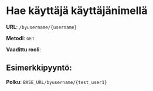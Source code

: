 # Hae käyttäjä käyttäjänimellä

**URL**: `/byusername/{username}`

**Metodi**: `GET`

**Vaadittu rooli**: 

## Esimerkkipyyntö:

**Polku**: `BASE_URL/byusername/{test_user1}`
